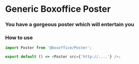# Generic Boxoffice Poster

### You have a gorgeous poster which will entertain you

### How to use

```js
import Poster from '@boxoffice/Poster';

export default () => <Poster src={'http://....'} />;
```
